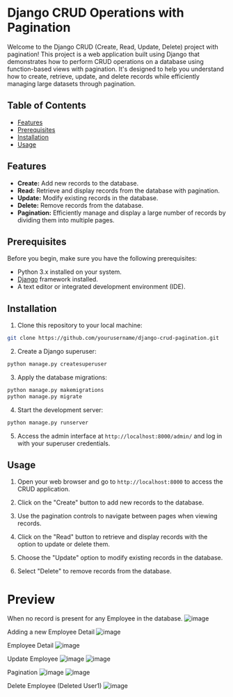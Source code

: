 # Django CRUD Operations with Pagination

Welcome to the Django CRUD (Create, Read, Update, Delete) project with pagination! This project is a web application built using Django that demonstrates how to perform CRUD operations on a database using function-based views with pagination. It's designed to help you understand how to create, retrieve, update, and delete records while efficiently managing large datasets through pagination.

## Table of Contents

- [Features](#features)
- [Prerequisites](#prerequisites)
- [Installation](#installation)
- [Usage](#usage)

## Features

- **Create:** Add new records to the database.
- **Read:** Retrieve and display records from the database with pagination.
- **Update:** Modify existing records in the database.
- **Delete:** Remove records from the database.
- **Pagination:** Efficiently manage and display a large number of records by dividing them into multiple pages.

## Prerequisites

Before you begin, make sure you have the following prerequisites:

- Python 3.x installed on your system.
- [Django](https://www.djangoproject.com/download/) framework installed.
- A text editor or integrated development environment (IDE).

## Installation

1. Clone this repository to your local machine:

```bash
git clone https://github.com/yourusername/django-crud-pagination.git
```

2. Create a Django superuser:

```bash
python manage.py createsuperuser
```

3. Apply the database migrations:

```bash
python manage.py makemigrations
python manage.py migrate
```

4. Start the development server:

```bash
python manage.py runserver
```

5. Access the admin interface at `http://localhost:8000/admin/` and log in with your superuser credentials.

## Usage

1. Open your web browser and go to `http://localhost:8000` to access the CRUD application.

2. Click on the "Create" button to add new records to the database.

3. Use the pagination controls to navigate between pages when viewing records.

4. Click on the "Read" button to retrieve and display records with the option to update or delete them.

5. Choose the "Update" option to modify existing records in the database.

6. Select "Delete" to remove records from the database.



# Preview

When no record is present for any Employee in the database.
![image](https://github.com/ysinghal555/Employee-Management-System/assets/49035527/36a1c3b0-9a27-43e7-bb8a-c592f2195eef)

Adding a new Employee Detail
![image](https://github.com/ysinghal555/Employee-Management-System/assets/49035527/c35b8b54-7ea0-4f73-80b5-0d6aec004349)

Employee Detail
![image](https://github.com/ysinghal555/Employee-Management-System/assets/49035527/40b2e98b-9b40-4bc7-ac8e-db78da28e4cd)

Update Employee
![image](https://github.com/ysinghal555/Employee-Management-System/assets/49035527/48e122bd-a8ab-40ef-a8d1-e7583f9873de)
![image](https://github.com/ysinghal555/Employee-Management-System/assets/49035527/4050813d-85f1-4f2f-995c-a08f1a6b9c4d)

Pagination
![image](https://github.com/ysinghal555/Employee-Management-System/assets/49035527/437b8e1d-b195-4723-9bd8-38fb64fbb070)
![image](https://github.com/ysinghal555/Employee-Management-System/assets/49035527/31c0ea28-61b7-4c10-9efe-d184fbaa3ec2)

Delete Employee (Deleted User1)
![image](https://github.com/ysinghal555/Employee-Management-System/assets/49035527/5382f9d5-6597-4925-82bd-e3d0b824d85d)

